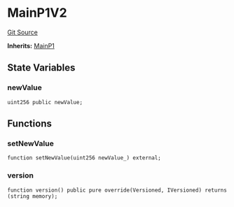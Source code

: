 # MainP1V2
[Git Source](https://github.com/larrythecucumber321/protocol/blob/77d337b8595ba96d069ded321419b36a61984170/contracts/plugins/mocks/upgrades/MainV2.sol)

**Inherits:**
[MainP1](/tools/docgen/src/contracts/p1/Main.sol/contract.MainP1.md)


## State Variables
### newValue

```solidity
uint256 public newValue;
```


## Functions
### setNewValue


```solidity
function setNewValue(uint256 newValue_) external;
```

### version


```solidity
function version() public pure override(Versioned, IVersioned) returns (string memory);
```

